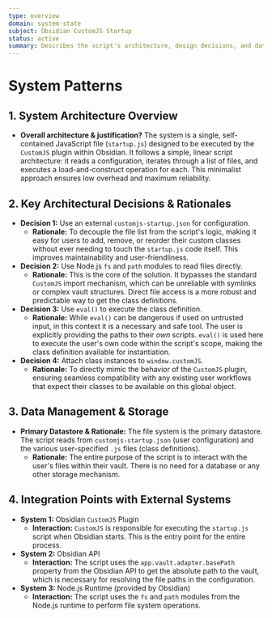 ```yaml
---
type: overview
domain: system-state
subject: Obsidian CustomJS Startup
status: active
summary: Describes the script's architecture, design decisions, and data management.
---
```

# System Patterns

## 1. System Architecture Overview

*   **Overall architecture & justification?**
    The system is a single, self-contained JavaScript file (`startup.js`) designed to be executed by the `CustomJS` plugin within Obsidian. It follows a simple, linear script architecture: it reads a configuration, iterates through a list of files, and executes a load-and-construct operation for each. This minimalist approach ensures low overhead and maximum reliability.

## 2. Key Architectural Decisions & Rationales

*   **Decision 1:** Use an external `customjs-startup.json` for configuration.
    *   **Rationale:** To decouple the file list from the script's logic, making it easy for users to add, remove, or reorder their custom classes without ever needing to touch the `startup.js` code itself. This improves maintainability and user-friendliness.
*   **Decision 2:** Use Node.js `fs` and `path` modules to read files directly.
    *   **Rationale:** This is the core of the solution. It bypasses the standard `CustomJS` import mechanism, which can be unreliable with symlinks or complex vault structures. Direct file access is a more robust and predictable way to get the class definitions.
*   **Decision 3:** Use `eval()` to execute the class definition.
    *   **Rationale:** While `eval()` can be dangerous if used on untrusted input, in this context it is a necessary and safe tool. The user is explicitly providing the paths to their *own* scripts. `eval()` is used here to execute the user's own code within the script's scope, making the class definition available for instantiation.
*   **Decision 4:** Attach class instances to `window.customJS`.
    *   **Rationale:** To directly mimic the behavior of the `CustomJS` plugin, ensuring seamless compatibility with any existing user workflows that expect their classes to be available on this global object.

## 3. Data Management & Storage

*   **Primary Datastore & Rationale:**
    The file system is the primary datastore. The script reads from `customjs-startup.json` (user configuration) and the various user-specified `.js` files (class definitions).
    *   **Rationale:** The entire purpose of the script is to interact with the user's files within their vault. There is no need for a database or any other storage mechanism.

## 4. Integration Points with External Systems

*   **System 1:** Obsidian `CustomJS` Plugin
    *   **Interaction:** `CustomJS` is responsible for executing the `startup.js` script when Obsidian starts. This is the entry point for the entire process.
*   **System 2:** Obsidian API
    *   **Interaction:** The script uses the `app.vault.adapter.basePath` property from the Obsidian API to get the absolute path to the vault, which is necessary for resolving the file paths in the configuration.
*   **System 3:** Node.js Runtime (provided by Obsidian)
    *   **Interaction:** The script uses the `fs` and `path` modules from the Node.js runtime to perform file system operations.
